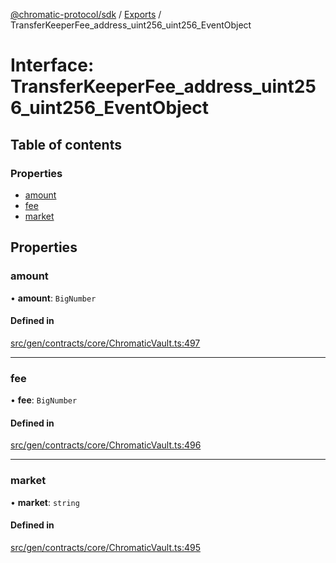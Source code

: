 [@chromatic-protocol/sdk](../README.md) / [Exports](../modules.md) / TransferKeeperFee\_address\_uint256\_uint256\_EventObject

# Interface: TransferKeeperFee\_address\_uint256\_uint256\_EventObject

## Table of contents

### Properties

- [amount](TransferKeeperFee_address_uint256_uint256_EventObject.md#amount)
- [fee](TransferKeeperFee_address_uint256_uint256_EventObject.md#fee)
- [market](TransferKeeperFee_address_uint256_uint256_EventObject.md#market)

## Properties

### amount

• **amount**: `BigNumber`

#### Defined in

[src/gen/contracts/core/ChromaticVault.ts:497](https://github.com/chromatic-protocol/sdk/blob/10aa618/src/gen/contracts/core/ChromaticVault.ts#L497)

___

### fee

• **fee**: `BigNumber`

#### Defined in

[src/gen/contracts/core/ChromaticVault.ts:496](https://github.com/chromatic-protocol/sdk/blob/10aa618/src/gen/contracts/core/ChromaticVault.ts#L496)

___

### market

• **market**: `string`

#### Defined in

[src/gen/contracts/core/ChromaticVault.ts:495](https://github.com/chromatic-protocol/sdk/blob/10aa618/src/gen/contracts/core/ChromaticVault.ts#L495)
